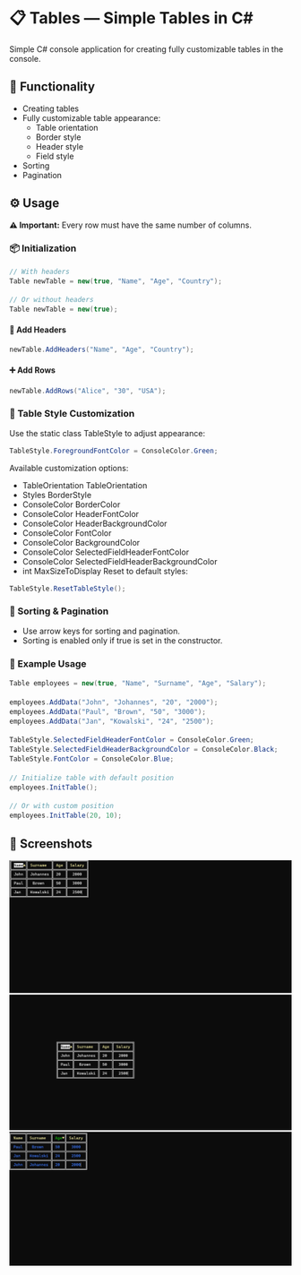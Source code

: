 ﻿# 📋 Tables — Simple Tables in C#

Simple C# console application for creating fully customizable tables in the console.


## 📌 Functionality

- Creating tables
- Fully customizable table appearance:
  - Table orientation
  - Border style
  - Header style
  - Field style
- Sorting
- Pagination


## ⚙️ Usage

**⚠️ Important:** Every row must have the same number of columns.

### 📦 Initialization

```csharp
// With headers
Table newTable = new(true, "Name", "Age", "Country");

// Or without headers
Table newTable = new(true);
```
#### 📝 Add Headers

```csharp
newTable.AddHeaders("Name", "Age", "Country");
```

#### ➕ Add Rows

```csharp
newTable.AddRows("Alice", "30", "USA");
```


### 🎨 Table Style Customization
Use the static class TableStyle to adjust appearance:
```csharp
TableStyle.ForegroundFontColor = ConsoleColor.Green;
```
 Available customization options:
 - TableOrientation TableOrientation
 - Styles BorderStyle
 - ConsoleColor BorderColor
 - ConsoleColor HeaderFontColor
 - ConsoleColor HeaderBackgroundColor
 - ConsoleColor FontColor
 - ConsoleColor BackgroundColor
 - ConsoleColor SelectedFieldHeaderFontColor
 - ConsoleColor SelectedFieldHeaderBackgroundColor
 - int MaxSizeToDisplay
 Reset to default styles:
 ```csharp
 TableStyle.ResetTableStyle();
```

### 🔄 Sorting & Pagination
 - Use arrow keys for sorting and pagination.
 - Sorting is enabled only if true is set in the constructor.


### 📖 Example Usage
```csharp
Table employees = new(true, "Name", "Surname", "Age", "Salary");

employees.AddData("John", "Johannes", "20", "2000");
employees.AddData("Paul", "Brown", "50", "3000");
employees.AddData("Jan", "Kowalski", "24", "2500");

TableStyle.SelectedFieldHeaderFontColor = ConsoleColor.Green;
TableStyle.SelectedFieldHeaderBackgroundColor = ConsoleColor.Black;
TableStyle.FontColor = ConsoleColor.Blue;

// Initialize table with default position
employees.InitTable();

// Or with custom position
employees.InitTable(20, 10);
```
## 📸 Screenshots
![Default table settings](Assets/default.png)
![Custom table position settings](Assets/custom.png)
![Custom table color settings](Assets/customColor.png)




